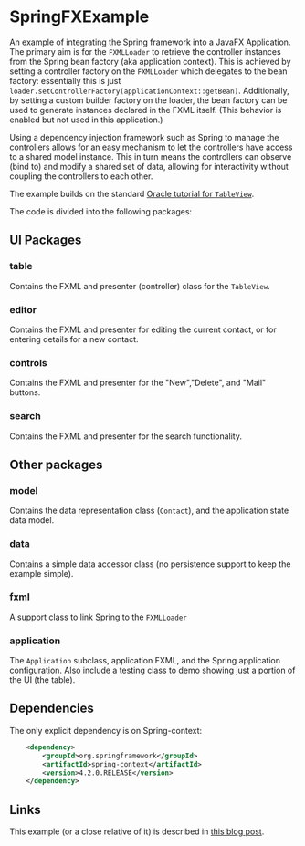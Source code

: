 # SpringFXExample

An example of integrating the Spring framework into a JavaFX Application. The primary aim is for the `FXMLLoader` 
to retrieve the controller instances from the Spring bean factory (aka application context). This is achieved by
setting a controller factory on the `FXMLLoader` which delegates to the bean factory: essentially this is just
`loader.setControllerFactory(applicationContext::getBean)`. Additionally, by setting a custom builder factory on the
loader, the bean factory can be used to generate instances declared in the FXML itself. (This behavior is enabled but not
used in this application.)

Using a dependency injection framework such as Spring to manage the controllers allows for an easy mechanism to let the 
controllers have access to a shared model instance. This in turn means the controllers can observe (bind to) and modify a shared
set of data, allowing for interactivity without coupling the controllers to each other.

The example builds on the standard [Oracle tutorial for `TableView`](http://docs.oracle.com/javase/8/javafx/user-interface-tutorial/table-view.htm#CJAGAAEE).

The code is divided into the following packages:

## UI Packages

### table 

Contains the FXML and presenter (controller) class for the `TableView`.

### editor 

Contains the FXML and presenter for editing the current contact, or for entering details for a new contact.

### controls

Contains the FXML and presenter for the "New","Delete", and "Mail" buttons.

### search

Contains the FXML and presenter for the search functionality.

## Other packages

### model

Contains the data representation class (`Contact`), and the application state data model.

### data

Contains a simple data accessor class (no persistence support to keep the example simple).

### fxml

A support class to link Spring to the `FXMLLoader`

### application

The `Application` subclass, application FXML, and the Spring application configuration. Also include a testing
class to demo showing just a portion of the UI (the table).

## Dependencies

The only explicit dependency is on Spring-context:

```xml
  	<dependency>
  		<groupId>org.springframework</groupId>
  		<artifactId>spring-context</artifactId>
  		<version>4.2.0.RELEASE</version>
  	</dependency>
```

## Links

This example (or a close relative of it) is described in [this blog post](https://www.marshall.edu/genomicjava/2015/09/27/experiments-with-spring-and-javafx/).
